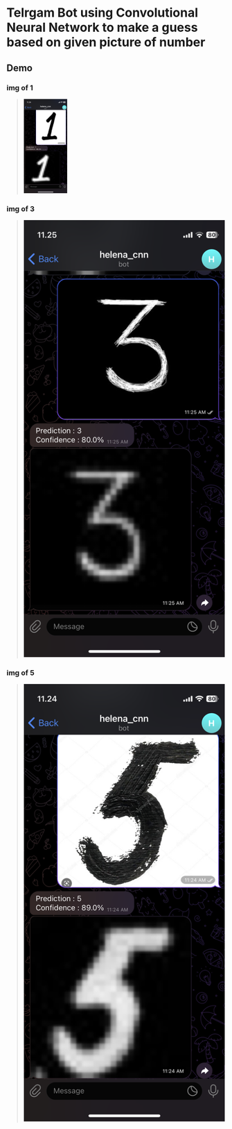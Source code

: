 # Telrgam Bot using Convolutional Neural Network to make a guess based on given picture of number

## Demo
### img of 1
> <img src="static/stock/1.PNG" width="100" />

### img of 3
>![3](static/stock/3.PNG)

### img of 5
> ![5](static/stock/5.PNG)